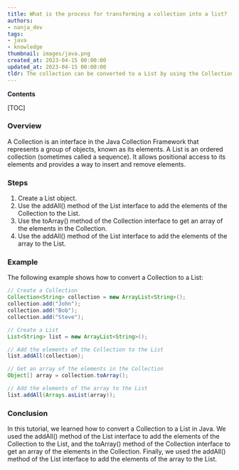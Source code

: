 ```yaml
---
title: What is the process for transforming a collection into a list?
authors:
- nanja_dev
tags:
- java
- knowledge
thumbnail: images/java.png
created_at: 2023-04-15 00:00:00
updated_at: 2023-04-15 00:00:00
tldr: The collection can be converted to a List by using the Collection.toArray() method and passing the result to the Arrays.asList() method.
---
```


**Contents**

[TOC]

### Overview
A Collection is an interface in the Java Collection Framework that represents a group of objects, known as its elements. A List is an ordered collection (sometimes called a sequence). It allows positional access to its elements and provides a way to insert and remove elements.

### Steps
1. Create a List object.
2. Use the addAll() method of the List interface to add the elements of the Collection to the List.
3. Use the toArray() method of the Collection interface to get an array of the elements in the Collection.
4. Use the addAll() method of the List interface to add the elements of the array to the List.

### Example
The following example shows how to convert a Collection to a List:

```java
// Create a Collection 
Collection<String> collection = new ArrayList<String>(); 
collection.add("John"); 
collection.add("Bob"); 
collection.add("Steve"); 

// Create a List 
List<String> list = new ArrayList<String>(); 

// Add the elements of the Collection to the List 
list.addAll(collection); 

// Get an array of the elements in the Collection 
Object[] array = collection.toArray(); 

// Add the elements of the array to the List 
list.addAll(Arrays.asList(array));
```

### Conclusion
In this tutorial, we learned how to convert a Collection to a List in Java. We used the addAll() method of the List interface to add the elements of the Collection to the List, and the toArray() method of the Collection interface to get an array of the elements in the Collection. Finally, we used the addAll() method of the List interface to add the elements of the array to the List.
